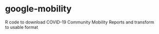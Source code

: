 # google-mobility
R code to download COVID-19 Community Mobility Reports and transform to usable format

